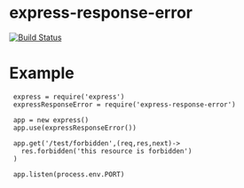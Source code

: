 # express-response-error

[![Build Status](https://travis-ci.org/jakubknejzlik/express-response-error.svg?branch=master)](https://travis-ci.org/jakubknejzlik/express-response-error)

# Example

```
 express = require('express')
 expressResponseError = require('express-response-error')

 app = new express()
 app.use(expressResponseError())

 app.get('/test/forbidden',(req,res,next)->
   res.forbidden('this resource is forbidden')
 )

 app.listen(process.env.PORT)

```